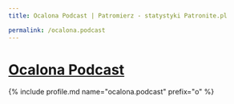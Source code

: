 ```yaml
---
title: Ocalona Podcast | Patromierz - statystyki Patronite.pl

permalink: /ocalona.podcast
---
```


# [Ocalona Podcast](https://patronite.pl/ocalona.podcast)

{% include profile.md name="ocalona.podcast" prefix="o" %}
